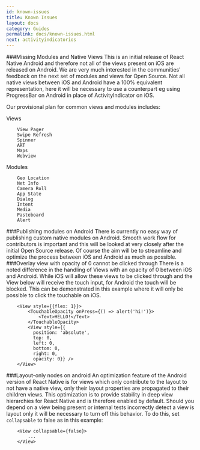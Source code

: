 ```yaml
---
id: known-issues
title: Known Issues
layout: docs
category: Guides
permalink: docs/known-issues.html
next: activityindicatorios
---
```


###Missing Modules and Native Views
This is an initial release of React Native Android and therefore not all of the views present on iOS are released on Android. We are very much interested in the communities' feedback on the next set of modules and views for Open Source. Not all native views between iOS and Android have a 100% equivalent representation, here it will be necessary to use a counterpart eg using ProgressBar on Android in place of ActivityIndicator on iOS. 

Our provisional plan for common views and modules includes:

Views
```
    View Pager
    Swipe Refresh
    Spinner
    ART
    Maps
    Webview
```
Modules
```
    Geo Location
    Net Info
    Camera Roll
    App State
    Dialog
    Intent
    Media
    Pasteboard
    Alert
```
###Publishing modules on Android
There is currently no easy way of publishing custom native modules on Android. Smooth work flow for contributors is important and this will be looked at very closely after the initial Open Source release. Of course the aim will be to streamline and optimize the process between iOS and Android as much as possible.
###Overlay view with opacity of 0 cannot be clicked through
There is a noted difference in the handling of Views with an opacity of 0 between iOS and Android. While iOS will allow these views to be clicked through and the View below will receive the touch input, for Android the touch will be blocked. This can be demonstrated in this example where it will only be possible to click the touchable on iOS.

```
    <View style={{flex: 1}}>
        <TouchableOpacity onPress={() => alert('hi!')}>
            <Text>HELLO!</Text>
        </TouchableOpacity>
        <View style={{
          position: 'absolute', 
          top: 0, 
          left: 0, 
          bottom: 0, 
          right: 0, 
          opacity: 0}} />
    </View>
```

###Layout-only nodes on android
An optimization feature of the Android version of React Native is for views which only contribute to the layout to not have a native view, only their layout properties are propagated to their children views. This optimization is to provide stability in deep view hierarchies for React Native and is therefore enabled by default. Should you depend on a view being present or internal tests incorrectly detect a view is layout only it will be necessary to turn off this behavior. To do this, set `collapsable` to false as in this example:
```
    <View collapsable={false}>
        ...
    </View>
```


